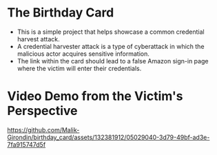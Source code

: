 # The Birthday Card

* This is a simple project that helps showcase a common credential harvest attack.
* A credential harvester attack is a type of cyberattack in which the malicious actor acquires sensitive information.
* The link within the card should lead to a false Amazon sign-in page where the victim will enter their credentials.

# Video Demo from the Victim's Perspective


https://github.com/Malik-Girondin/birthday_card/assets/132381912/05029040-3d79-49bf-ad3e-7fa915747d5f


